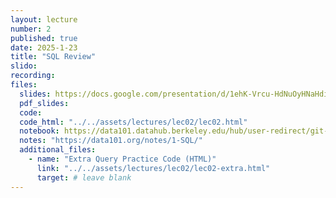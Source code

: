 ```yaml
---
layout: lecture
number: 2
published: true
date: 2025-1-23
title: "SQL Review"
slido: 
recording: 
files:
  slides: https://docs.google.com/presentation/d/1ehK-Vrcu-HdNuOyHNaHdip-xocOexE6FU3c57O_GjMs/edit#slide=id.g2855e04986f_0_983
  pdf_slides:
  code: 
  code_html: "../../assets/lectures/lec02/lec02.html"
  notebook: https://data101.datahub.berkeley.edu/hub/user-redirect/git-pull?repo=https%3A%2F%2Fgithub.com%2Fcal-data-eng%2Fsp25-materials&branch=main&urlpath=lab%2Ftree%2Fsp25-materials%2Flec%2Flec02%2Flec02.ipynb
  notes: "https://data101.org/notes/1-SQL/"
  additional_files:
    - name: "Extra Query Practice Code (HTML)"
      link: "../../assets/lectures/lec02/lec02-extra.html"
      target: # leave blank
---
```

